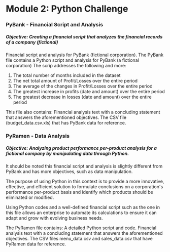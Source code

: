 # Module 2: Python Challenge 
### PyBank - Financial Script and Analysis
##### Objective: Creating a financial script that analyzes the financial records of a company (fictional)

Financial script and analysis for PyBank (fictional corporation). 
The PyBank file contains a  Python script and analysis for PyBank (a fictional corporation)
The scrip addresses the following and more:

1. The total number of months included in the dataset 
2. The net total amount of Profit/Losses over the entire period 
3. The average of the changes in Profit/Losses over the entire period 
4. The greatest increase in profits (date and amount) over the entire period 
5. The greatest decrease in losses (date and amount) over the entire period 

This file also contains: 
Financial analysis text with a concluding statement that answers the aforementioned objectives. 
The CSV file (budget_data.csv.xls) that has PyBank data for reference.

### PyRamen - Data Analysis 
##### Objective: Analyzing product performance per-product analysis for a fictional company by manipulating data through Python.
It should be noted this financial script and analysis is slightly different from PyBank and has more objectives, such as data manipulation. 

The purpose of using Python in this context is to provide a more innovative, effective, and efficient solution to formulate conclusions on a corporation's performance per-product basis and identify which products should be eliminated or modified. 

Using Python codes and a well-defined financial script such as the one in this file allows an enterprise to automate its calculations to ensure it can adapt and grow with evolving business needs. 

The PyRamen file contains: 
A detailed Python script and code. 
Financial analysis text with a concluding statement that answers the aforementioned objectives. The CSV files menu_data.csv and sales_data.csv that have PyRamen data for reference.
